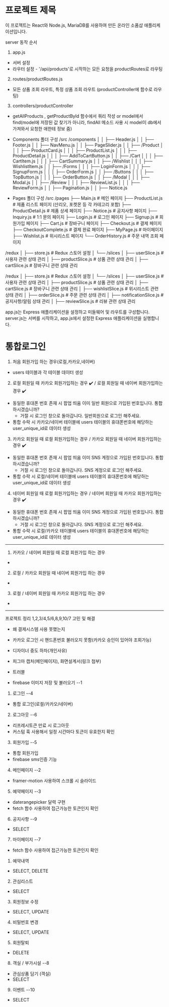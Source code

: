 # 프로젝트 제목
이 프로젝트는 React와 Node.js, MariaDB를 사용하여 만든 온라인 소품샵 애플리케이션입니다.

server 동작 순서
1. app.js
- 서버 설정
- 라우터 설정 - '/api/products'로 시작하는 모든 요청을 productRoutes로 라우팅
2. routes/productRoutes.js
- 모든 상품 조회 라우트, 특정 상품 조회 라우트 (productController에 함수로 라우팅)
3. controllers/productController
- getAllProducts , getProductById  함수에서 쿼리 작성 or model에서 find(model에 저장된 값 찾기가 아니라, findAll 메소드 사용 시 model이 db에서 가져와서 요청한 애한테 정보 줌)

- Components 폴더 구성
/src
    /components
    │   │   ├── Header.js
    │   │   ├── Footer.js
    │   │   ├── NavMenu.js
    │   │   ├── PageSlider.js
    │   │   ├── /Product
    │   │   │   ├── ProductCard.js
    │   │   │   ├── ProductList.js
    │   │   │   ├── ProductDetail.js
    │   │   │   ├── AddToCartButton.js
    │   │   ├── /Cart
    │   │   │   ├── CartItem.js
    │   │   │   ├── CartSummary.js
    │   │   ├── /Wishlist
    │   │   │   ├── WishlistItem.js
    │   │   ├── /Forms
    │   │   │   ├── LoginForm.js
    │   │   │   ├── SignupForm.js
    │   │   │   ├── OrderForm.js
    │   │   ├── /Buttons
    │   │   │   ├── TopButton.js
    │   │   │   ├── OrderButton.js
    │   │   ├── /Modal
    │   │   │   ├── Modal.js
    │   │   ├── /Review
    │   │   │   ├── ReviewList.js
    │   │   │   ├── ReviewForm.js
    │   │   ├── Pagination.js
    │   │   ├── Notice.js

- Pages 폴더 구성
/src
  /pages
    ├── Main.js                 # 메인 페이지
    ├── ProductList.js           # 제품 리스트 페이지 (산리오, 포켓몬 등 각 카테고리 포함)
    ├── ProductDetail.js         # 제품 상세 페이지
    ├── Notice.js                # 공지사항 페이지
    ├── Inquiry.js               # 1:1 문의 페이지
    ├── Login.js                 # 로그인 페이지
    ├── Signup.js                # 회원가입 페이지
    ├── Cart.js                  # 장바구니 페이지
    ├── Checkout.js              # 결제 페이지
    ├── CheckoutComplete.js      # 결제 완료 페이지
    ├── MyPage.js                # 마이페이지
    ├── Wishlist.js              # 위시리스트 페이지
    └── OrderHistory.js          # 주문 내역 조회 페이지


/redux
│   ├── store.js               # Redux 스토어 설정
│   └── /slices
│       ├── userSlice.js       # 사용자 관련 상태 관리
│       ├── productSlice.js    # 상품 관련 상태 관리
│       ├── cartSlice.js       # 장바구니 관련 상태 관리

/redux
│   ├── store.js               # Redux 스토어 설정
│   └── /slices
│       ├── userSlice.js       # 사용자 관련 상태 관리
│       ├── productSlice.js    # 상품 관련 상태 관리
│       ├── cartSlice.js       # 장바구니 관련 상태 관리
│       ├── wishlistSlice.js   # 위시리스트 관련 상태 관리
│       ├── orderSlice.js      # 주문 관련 상태 관리
│       ├── notificationSlice.js # 공지사항/알림 상태 관리
│       ├── reviewSlice.js     # 리뷰 관련 상태 관리


app.js는 Express 애플리케이션을 설정하고 미들웨어 및 라우트를 구성합니다.
server.js는 서버를 시작하고, app.js에서 설정한 Express 애플리케이션을 실행합니다.

# 통합로그인 
1. 처음 회원가입 하는 경우(로컬,카카오,네이버)
- users 테이블과 각 테이블 데이터 생성

2. 로컬 회원일 때 카카오 회원가입하는 경우 ✔️ / 로컬 회원일 때 네이버 회원가입하는 경우 ✔️
- 동일한 휴대폰 번호 존재 시 팝업 띄움
  이미 일반 회원으로 가입된 번호입니다. 통합 하시겠습니까?
  * 거절 시 로그인 창으로 돌아갑니다. 일반회원으로 로그인 해주세요.
- 통합 수락 시 카카오/네이버 테이블에 users 테이블의 휴대폰번호에 해당하는 user_unique_id로 데이터 생성
  
3. 카카오 회원일 때 로컬 회원가입하는 경우 / 카카오 회원일 때 네이버 회원가입하는 경우 ✔️
- 동일한 휴대폰 번호 존재 시 팝업 띄움
  이미 SNS 계정으로 가입된 번호입니다. 통합 하시겠습니까?
  * 거절 시 로그인 창으로 돌아갑니다. SNS 계정으로 로그인 해주세요.
- 통합 수락 시 로컬/네이버 테이블에 users 테이블의 휴대폰번호에 해당하는 user_unique_id로 데이터 생성

4. 네이버 회원일 때 로컬 회원가입하는 경우 / 네이버 회원일 때 카카오 회원가입하는 경우 ✔️
- 동일한 휴대폰 번호 존재 시 팝업 띄움
  이미 SNS 계정으로 가입된 번호입니다. 통합 하시겠습니까?
  * 거절 시 로그인 창으로 돌아갑니다. SNS 계정으로 로그인 해주세요.
- 통합 수락 시 로컬/카카오 테이블에 users 테이블의 휴대폰번호에 해당하는  user_unique_id로 데이터 생성

--------------------------------------------------------------------------------------------

1. 카카오 / 네이버 회원일 때 로컬 회원가입 하는 경우
- 

2. 로컬 / 카카오 회원일 때 네이버 회원가입 하는 경우
- 

3. 로컬 / 네이버 회원일 때 카카오 회원가입 하는 경우
- 


--------------------------------------------------------------------------------------------
프로젝트 정리 1,2,3/4,5/6,8,9,10/7
고민 및 해결
+ 왜 결제시스템 사용 못했는지
+ 카카오 로그인 시 핸드폰번호 불러오지 못함(카카오 승인이 있어야 조회가능)
+ 디자이너 중도 하차(개인사유)

+ 피그마 캡처(메인페이지), 화면설계서(링크 첨부)
+ 트러블

- firebase 이미지 저장 및 불러오기 --1

1. 로그인  --4
- 통합 로그인(로컬/카카오/네이버)
2. 로그아웃 --6
- 리프레시토큰 만료 시 로그아웃
- 커스텀 훅 사용해서 일정 시간마다 토큰이 유효한지 확인
3. 회원가입 --5
- 통합 회원가입
- firebase sms인증 기능

4. 메인페이지 --2
- framer-motion 사용하여 스크롤 시 슬라이드

5. 예약페이지 --3
- daterangepicker 달력 구현
- fetch 함수 사용하여 접근가능한 토큰인지 확인 

6. 공지사항 --9
- SELECT
7. 마이페이지 --7
- fetch 함수 사용하여 접근가능한 토큰인지 확인 
1) 예약내역
- SELECT, DELETE
2) 관심리스트
- SELECT
3) 회원정보 수정
- SELECT, UPDATE
4) 비밀번호 변경
- SELECT, UPDATE
5) 회원탈퇴
- DELETE
8. 객실 / 부가시설 --8
- 관심상품 담기 (객실)
- SELECT
9. 이벤트 --10
- SELECT